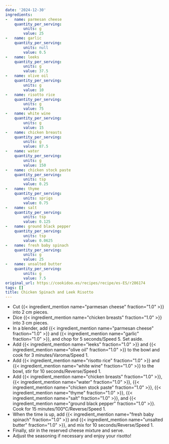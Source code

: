 ```yaml
---
date: '2024-12-30'
ingredients:
-   name: parmesan cheese
    quantity_per_serving:
        units: g
        value: 25
-   name: garlic
    quantity_per_serving:
        units: null
        value: 0.5
-   name: leeks
    quantity_per_serving:
        units: g
        value: 37.5
-   name: olive oil
    quantity_per_serving:
        units: g
        value: 10
-   name: risotto rice
    quantity_per_serving:
        units: g
        value: 75
-   name: white wine
    quantity_per_serving:
        units: g
        value: 15
-   name: chicken breasts
    quantity_per_serving:
        units: g
        value: 87.5
-   name: water
    quantity_per_serving:
        units: g
        value: 150
-   name: chicken stock paste
    quantity_per_serving:
        units: tsp
        value: 0.25
-   name: thyme
    quantity_per_serving:
        units: sprigs
        value: 0.75
-   name: salt
    quantity_per_serving:
        units: tsp
        value: 0.125
-   name: ground black pepper
    quantity_per_serving:
        units: tsp
        value: 0.0625
-   name: fresh baby spinach
    quantity_per_serving:
        units: g
        value: 25
-   name: unsalted butter
    quantity_per_serving:
        units: g
        value: 7.5
original_url: https://cookidoo.es/recipes/recipe/es-ES/r286174
tags: []
title: Chicken Spinach and Leek Risotto
---
```


- Cut {{< ingredient_mention name="parmesan cheese" fraction="1.0" >}} into 2 cm pieces.
- Dice {{< ingredient_mention name="chicken breasts" fraction="1.0" >}} into 3 cm pieces.
- In a blender, add {{< ingredient_mention name="parmesan cheese" fraction="1.0" >}} and {{< ingredient_mention name="garlic" fraction="1.0" >}}, and chop for 5 seconds/Speed 5. Set aside.
- Add {{< ingredient_mention name="leeks" fraction="1.0" >}} and {{< ingredient_mention name="olive oil" fraction="1.0" >}} to the bowl and cook for 3 minutes/Varoma/Speed 1.
- Add {{< ingredient_mention name="risotto rice" fraction="1.0" >}} and {{< ingredient_mention name="white wine" fraction="1.0" >}} to the bowl, stir for 10 seconds/Reverse/Speed 1.
- Add {{< ingredient_mention name="chicken breasts" fraction="1.0" >}}, {{< ingredient_mention name="water" fraction="1.0" >}}, {{< ingredient_mention name="chicken stock paste" fraction="1.0" >}}, {{< ingredient_mention name="thyme" fraction="1.0" >}}, {{< ingredient_mention name="salt" fraction="1.0" >}}, and {{< ingredient_mention name="ground black pepper" fraction="1.0" >}}. Cook for 15 minutes/100°C/Reverse/Speed 1.
- When the time is up, add {{< ingredient_mention name="fresh baby spinach" fraction="1.0" >}} and {{< ingredient_mention name="unsalted butter" fraction="1.0" >}}, and mix for 10 seconds/Reverse/Speed 1.
- Finally, stir in the reserved cheese mixture and serve.
- Adjust the seasoning if necessary and enjoy your risotto!